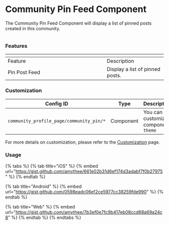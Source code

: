 # Community Pin Feed Component

The Community Pin Feed Component will display a list of pinned posts created in this community.

<figure><img src="../../../../../.gitbook/assets/pinned post feed.png" alt=""><figcaption></figcaption></figure>

### Features <a href="#features" id="features"></a>

<table data-header-hidden><thead><tr><th width="299"></th><th></th></tr></thead><tbody><tr><td>Feature</td><td>Description</td></tr><tr><td>Pin Post Feed</td><td>Display a list of pinned posts.</td></tr></tbody></table>

### Customization

<table><thead><tr><th width="281">Config ID</th><th width="122">Type</th><th>Description</th></tr></thead><tbody><tr><td><code>community_profile_page/community_pin/*</code></td><td>Component</td><td>You can customize component <code>theme</code></td></tr></tbody></table>

For more details on customization, please refer to the [Customization](../../../customization/) page.

### Usage <a href="#usage" id="usage"></a>

{% tabs %}
{% tab title="iOS" %}
{% embed url="https://gist.github.com/amythee/661e02b31d6ef174d3adabf7f0b27975" %}
{% endtab %}

{% tab title="Android" %}
{% embed url="https://gist.github.com/0598eadc06ef2ce5977cc38259fde990" %}
{% endtab %}

{% tab title="Web" %}
{% embed url="https://gist.github.com/amythee/7b3ef0e7fc9b417eb08ccd68a69a24c8" %}
{% endtab %}
{% endtabs %}
